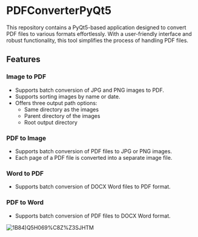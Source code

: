 # PDFConverterPyQt5

This repository contains a PyQt5-based application designed to convert PDF files to various formats effortlessly. With a user-friendly interface and robust functionality, this tool simplifies the process of handling PDF files.

## Features

### Image to PDF
- Supports batch conversion of JPG and PNG images to PDF.
- Supports sorting images by name or date.
- Offers three output path options:
  - Same directory as the images
  - Parent directory of the images
  - Root output directory

### PDF to Image
- Supports batch conversion of PDF files to JPG or PNG images.
- Each page of a PDF file is converted into a separate image file.

### Word to PDF
- Supports batch conversion of DOCX Word files to PDF format.

### PDF to Word
- Supports batch conversion of PDF files to DOCX Word format.




![1B84)Q5H069%C8Z%Z3SJHTM](https://github.com/user-attachments/assets/ce86d5bd-bece-49cd-a169-3ad61aad7045)

